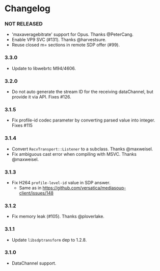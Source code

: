 # Changelog


### NOT RELEASED

* 'maxaveragebitrate' support for Opus. Thanks @PeterCang.
*  Enable VP9 SVC (#131). Thanks @harvestsure.
*  Reuse closed m= sections in remote SDP offer (#99).

### 3.3.0

* Update to libwebrtc M94/4606.

### 3.2.0

* Do not auto generate the stream ID for the receiving dataChannel,
  but provide it via API. Fixes #126.


### 3.1.5

* Fix profile-id codec parameter by converting parsed value into integer. Fixes #115


### 3.1.4

* Convert `RecvTransport::Listener` to a subclass. Thanks @maxweisel.
* Fix ambiguous cast error when compiling with MSVC. Thanks @maxweisel.


### 3.1.3

* Fix H264 `profile-level-id` value in SDP answer.
  - Same as in https://github.com/versatica/mediasoup-client/issues/148


### 3.1.2

* Fix memory leak (#105). Thanks @ploverlake.


### 3.1.1

* Update `libsdptransform` dep to 1.2.8.


### 3.1.0

* DataChannel support.
